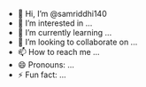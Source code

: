 - 👋 Hi, I’m @samriddhi140
- 👀 I’m interested in ...
- 🌱 I’m currently learning ...
- 💞️ I’m looking to collaborate on ...
- 📫 How to reach me ...
- 😄 Pronouns: ...
- ⚡ Fun fact: ...

<!---from tkinter import *
from tkinter import messagebox
import pymysql

class EmployeeSystem:
    def __init__(self, root):
        self.root = root
        self.root.title("Employee Payroll Management System")
        self.root.geometry("1350x700+0+0")
        self.root.config(bg="white")

        title = Label(self.root, text="Employee Payroll Management System", font=("times new roman", 30, "bold"), bg="#262626", fg="white", anchor="w", padx=10).place(x=0, y=0, relwidth=1)

        # Variables
        self.var_emp_code = StringVar()
        self.var_designation = StringVar()
        self.var_name = StringVar()
        self.var_age = StringVar()
        self.var_gender = StringVar()
        self.var_email = StringVar()
        self.var_hired_location = StringVar()
        self.var_dob = StringVar()
        self.var_doj = StringVar()
        self.var_id_proof = StringVar()
        self.var_contact = StringVar()
        self.var_status = StringVar()
        self.var_experience = StringVar()
        self.var_address = StringVar()

        self.var_month = StringVar()
        self.var_year = StringVar()
        self.var_salary = StringVar()
        self.var_total_days = StringVar()
        self.var_absent = StringVar()
        self.var_medical = StringVar()
        self.var_pf = StringVar()
        self.var_conveince = StringVar()
        self.var_net_salary = StringVar()

        self.create_widgets()

        # Check database connection on startup
        self.check_connection()

    def create_widgets(self):
        # Frame 1: Employee Details
        Frame1 = Frame(self.root, bd=3, relief=RIDGE, bg="white")
        Frame1.place(x=10, y=70, width=750, height=620)
        title2 = Label(Frame1, text="Employee Details", font=("times new roman", 20), bg="lightgray", fg="black", anchor="w", padx=10).place(x=0, y=0, relwidth=1)

        lbl_code = Label(Frame1, text="Employee code", font=("times new roman", 15), bg="white", fg="black").place(x=10, y=70)
        txt_code = Entry(Frame1, font=("times new roman", 15), textvariable=self.var_emp_code, bg="light yellow", fg="black").place(x=220, y=74, width=200)
        btn_search = Button(Frame1, text="Search", font=("times new roman", 20), bg="light blue", fg="black").place(x=440, y=72, height=30)

        # ... [Other labels and entry fields for employee details as shown in your code] ...

        # Frame 2: Salary Details
        Frame2 = Frame(self.root, bd=3, relief=RIDGE, bg="white")
        Frame2.place(x=770, y=70, width=580, height=300)
        title3 = Label(Frame2, text="Employee Salary Details", font=("times new roman", 20), bg="lightgray", fg="black", anchor="w", padx=10).place(x=0, y=0, relwidth=1)

        lbl_month = Label(Frame2, text="Month", font=("times new roman", 16), bg="white", fg="black").place(x=10, y=60)
        txt_month = Entry(Frame2, font=("times new roman", 15), textvariable=self.var_month, bg="light yellow", fg="black").place(x=70, y=62, width=80)
        lbl_year = Label(Frame2, text="Year", font=("times new roman", 16), bg="white", fg="black").place(x=180, y=60)
        txt_year = Entry(Frame2, font=("times new roman", 15), textvariable=self.var_year, bg="light yellow", fg="black").place(x=247, y=62, width=100)
        lbl_salary = Label(Frame2, text="Salary", font=("times new roman", 16), bg="white", fg="black").place(x=310, y=60)
        txt_salary = Entry(Frame2, font=("times new roman", 15), textvariable=self.var_salary, bg="light yellow", fg="black").place(x=390, y=62, width=100)

        # ... [Other labels and entry fields for salary details as shown in your code] ...

        btn_calculate = Button(Frame2, text="Calculate", command=self.calculate, font=("times new roman", 20), bg="Red", fg="white").place(x=70, y=240, height=30, width=120)
        btn_save = Button(Frame2, text="Save", command=self.add, font=("times new roman", 20), bg="green", fg="white").place(x=220, y=240, height=30, width=120)
        btn_clear = Button(Frame2, text="Clear", font=("times new roman", 20), bg="gray", fg="black").place(x=360, y=240, height=30, width=120)

        # Frame 3: Calculator and Salary Receipt
        Frame3 = Frame(self.root, bd=3, relief=RIDGE, bg="white")
        Frame3.place(x=770, y=380, width=580, height=310)

        # Calculator Frame
        self.create_calculator(Frame3)

        # Salary Receipt Frame
        self.create_salary_receipt(Frame3)

    def create_calculator(self, parent):
        self.var_txt = StringVar()
        self.Var_operator = ''

        def btn_click(num):
            self.Var_operator = self.Var_operator + str(num)
            self.var_txt.set(self.Var_operator)

        def result():
            res = str(eval(self.Var_operator))
            self.var_txt.set(res)
            self.Var_operator = ''

        def clear_cal():
            self.var_txt.set('')
            self.Var_operator = ''

        Cal_Frame = Frame(parent, bg="white", bd=2, relief=RIDGE)
        Cal_Frame.place(x=1, y=1, width=280, height=300)
        txt_Result = Entry(Cal_Frame, bg="lightyellow", textvariable=self.var_txt, font=("times new roman", 20, "bold"), justify=RIGHT).place(x=0, y=0, relwidth=0.9, height=90)

        # ... [Calculator buttons as shown in your code] ...

    def create_salary_receipt(self, parent):
        Sal_Frame = Frame(parent, bg="white", bd=2, relief=RIDGE)
        Sal_Frame.place(x=251, y=2, width=241, height=300)
        title_Salary = Label(Sal_Frame, text="SALARY RECEIPT", font=("times new roman", 17), bg="lightgray", fg="black", anchor="w", padx=10).place(x=0, y=0, relwidth=1)

        Sal_Frame2 = Frame(Sal_Frame, bg="white", bd=2, relief=RIDGE)
        Sal_Frame2.place(x=0, y=30, relwidth=1, height=230)

        sample = '''\t Company Name, XYZ\n\tAddress: XYZ, Floor 4
-----------------------------
Employee ID\t\t: 
Salary Of\t\t: Mon-YYYY
Generated On\t\t: DD-MM-YYYY
------------------------------
Total Days\t\t: XX
Total Present\t\t: XX
Total Absent\t\t:  XX
Convenience\t\t: Rs. XX
Medical\t\t: Rs. XX
PF\t\t: Rs. XX
Gross Payment\t\t: Rs. XX
Net Salary\t\t: Rs. XX
------------------------------
This is a computer-generated slip, no signature required.
        '''

        scroll_Y = Scrollbar(Sal_Frame2, orient=VERTICAL)
        scroll_Y.pack(fill=Y, side=RIGHT)

        self.txt_salary_receipt = Text(Sal_Frame2, font=("times new roman", 12), bg="lightgray", yscrollcommand=scroll_Y.set)
        self.txt_salary_receipt.pack(fill=BOTH, expand=1)
        scroll_Y.config(command=self.txt_salary_receipt.yview)
        self.txt_salary_receipt.insert(END, sample)
        btn_print = Button(Sal_Frame, text="PRINT", font=("times new roman", 17), bg="lightblue", fg="black").place(x=100, y=262, height=30, width=120)

    def calculate(self):
        if not self.var_emp_code.get() or not self.var_year.get() or not self.var_salary.get() or not self.var_total_days.get():
            messagebox.showerror('Error', 'All fields are required')
        else:
            try:
                per_day = float(self.var_salary.get()) / int(self.var_total_days.get())
                work_days = int(self.var_total_days.get()) - int(self.var_absent.get())
                sal_ = per_day * work_days
                deduct = float(self.var_medical.get()) + float(self.var_pf.get())
                addition = float(self.var_conveince.get())
                net_sal = sal_ - deduct + addition
                self.var_net_salary.set(f'{net_sal:.2f}')
                self.txt_salary_receipt.delete('1.0', END)
                self.txt_salary_receipt.insert(END, self.generate_salary_receipt(net_sal))
            except Exception as ex:
                messagebox.showerror('Error', str(ex))

    def generate_salary_receipt(self, net_salary):
        return f'''\tCompany Name, XYZ\n\tAddress: XYZ, Floor 4
-----------------------------
Employee ID\t\t: {self.var_emp_code.get()}
Salary Of\t\t: {self.var_month.get()}-{self.var_year.get()}
Generated On\t\t: DD-MM-YYYY
------------------------------
Total Days\t\t: {self.var_total_days.get()}
Total Present\t\t: {int(self.var_total_days.get()) - int(self.var_absent.get())}
Total Absent\t\t: {self.var_absent.get()}
Convenience\t\t: Rs. {self.var_conveince.get()}
Medical\t\t: Rs. {self.var_medical.get()}
PF\t\t: Rs. {self.var_pf.get()}
Gross Payment\t\t: Rs. {self.var_salary.get()}
Net Salary\t\t: Rs. {net_salary:.2f}
------------------------------
This is a computer-generated slip, no signature required.
        '''

    def check_connection(self):
        try:
            con = pymysql.connect(host='localhost', user='root', password='password', db='emplolyee2')
            cur = con.cursor()
            cur.execute("SELECT * FROM emp_salary")
            con.close()
        except Exception as ex:
            messagebox.showerror('Error', f'Error due to : {str(ex)}')

    def add(self):
        try:
            con = pymysql.connect(host='localhost', user='root', password='password', db='emplolyee2')
            cur = con.cursor()
            cur.execute("INSERT INTO emp_salary (emp_code, emp_designation, emp_name, emp_age, emp_gender, emp_email, emp_hiredLocation, emp_dob, emp_doj, emp_idproof, emp_contact, emp_status, emp_experience, emp_address, emp_month, emp_year, emp_salary, emp_total_days, emp_absent, emp_medical, emp_pf, emp_conveince, emp_net_salary) VALUES (%s, %s, %s, %s, %s, %s, %s, %s, %s, %s, %s, %s, %s, %s, %s, %s, %s, %s, %s, %s, %s, %s, %s)", (
                self.var_emp_code.get(),
                self.var_designation.get(),
                self.var_name.get(),
                self.var_age.get(),
                self.var_gender.get(),
                self.var_email.get(),
                self.var_hired_location.get(),
                self.var_dob.get(),
                self.var_doj.get(),
                self.var_id_proof.get(),
                self.var_contact.get(),
                self.var_status.get(),
                self.var_experience.get(),
                self.var_address.get(),
                self.var_month.get(),
                self.var_year.get(),
                self.var_salary.get(),
                self.var_total_days.get(),
                self.var_absent.get(),
                self.var_medical.get(),
                self.var_pf.get(),
                self.var_conveince.get(),
                self.var_net_salary.get()
            ))
            con.commit()
            con.close()
            messagebox.showinfo('Success', 'Record added successfully')
        except Exception as ex:
            messagebox.showerror('Error', f'Error due to : {str(ex)}')

if __name__ == "__main__":
    root = Tk()
    obj = EmployeeSystem(root)
    root.mainloop()

samriddhi140/samriddhi140 is a ✨ special ✨ repository because its `README.md` (this file) appears on your GitHub profile.
You can click the Preview link to take a look at your changes.
--->
